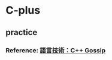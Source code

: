 # C-plus
## practice
### Reference: [語言技術：C++ Gossip](https://openhome.cc/Gossip/CppGossip/index.html)